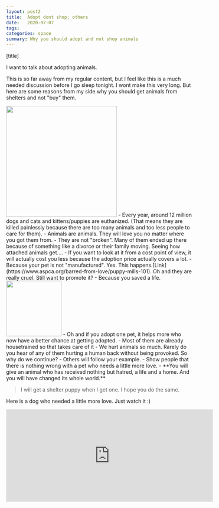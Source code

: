 ```yaml
---
layout: post2
title:  Adopt dont shop; others
date:   2020-07-07
tags: 
categories: space
summary: Why you should adopt and not shop animals
---
```


[title]

I want to talk about adopting animals.

This is so far away from my regular content, but I feel like this is a much needed discussion before I go sleep tonight.
I wont make this very long. But here are some reasons from my side why you should get animals from shelters and not "buy" them.

<img src= "https://cbsnews1.cbsistatic.com/hub/i/2015/04/07/548e24ea-376d-4b6a-a04e-85c0ff584fb4/northforkshelterdog.jpg" height ="300" />
- Every year, around 12 million dogs and cats and kittens/puppies  are euthanized. (That means they are killed painlessly because there are too many animals and too less people to care for them). 
- Animals are animals. They will love you no matter where you got them from. 
- They are not "broken". Many of them ended up there because of something like a divorce or their family moving. Seeing how attached animals get....
- If you want to look at it from a cost point of view, it will actually cost you less because the adoption price actually covers a lot.
- Because your pet is not "manufactured". Yes. This happens.[Link](https://www.aspca.org/barred-from-love/puppy-mills-101).  Oh and they are really cruel. Still want to promote it?
- Because you saved a life. <img src = "https://www.adoptapet.com/blog/uploads/2014/04/take-us-home-kittens.jpg" height= "150"/>
- Oh and if you adopt one pet, it helps more who now have a better chance at getting adopted.
- Most of them are already housetrained so that takes care of it
- We hurt animals so much. Rarely do you hear of any of them hurting a human back without being provoked. So why do we continue?
- Others will follow your example.
- Show people that there is nothing wrong with a pet who needs a little more love.
- **You will give an animal who has received nothing but hatred, a life and a home. And you will have changed its whole world.**

> I will get a shelter puppy when I get one. I hope you do the same. 

Here is a dog who needed a little more love. Just watch it :)
<iframe width="560" height="250" src="https://www.youtube.com/embed/EVwnDS7nrWI" frameborder="0" allow="accelerometer; autoplay; encrypted-media; gyroscope; picture-in-picture" allowfullscreen></iframe>


